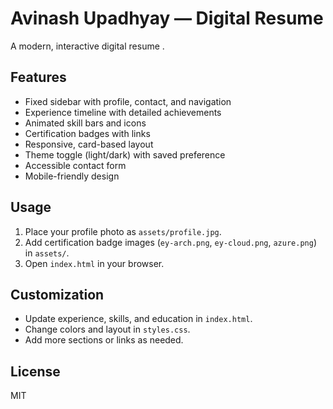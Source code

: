 # Avinash Upadhyay — Digital Resume

A modern, interactive digital resume .

## Features

- Fixed sidebar with profile, contact, and navigation
- Experience timeline with detailed achievements
- Animated skill bars and icons
- Certification badges with links
- Responsive, card-based layout
- Theme toggle (light/dark) with saved preference
- Accessible contact form
- Mobile-friendly design

## Usage

1. Place your profile photo as `assets/profile.jpg`.
2. Add certification badge images (`ey-arch.png`, `ey-cloud.png`, `azure.png`) in `assets/`.
3. Open `index.html` in your browser.

## Customization

- Update experience, skills, and education in `index.html`.
- Change colors and layout in `styles.css`.
- Add more sections or links as needed.

## License

MIT